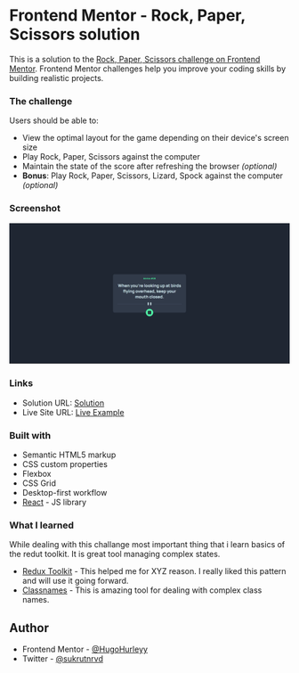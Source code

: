 # Frontend Mentor - Rock, Paper, Scissors solution

This is a solution to the [Rock, Paper, Scissors challenge on Frontend Mentor](https://www.frontendmentor.io/challenges/rock-paper-scissors-game-pTgwgvgH). Frontend Mentor challenges help you improve your coding skills by building realistic projects.

### The challenge

Users should be able to:

- View the optimal layout for the game depending on their device's screen size
- Play Rock, Paper, Scissors against the computer
- Maintain the state of the score after refreshing the browser _(optional)_
- **Bonus**: Play Rock, Paper, Scissors, Lizard, Spock against the computer _(optional)_

### Screenshot

![](./screenshot.png)

### Links

- Solution URL: [Solution](https://github.com/Hugo0o0/frontendmentor/tree/rock-paper-scissors)
- Live Site URL: [Live Example](https://frontendmentor-dly4.vercel.app)

### Built with
- Semantic HTML5 markup
- CSS custom properties
- Flexbox
- CSS Grid
- Desktop-first workflow
- [React](https://reactjs.org/) - JS library

### What I learned

While dealing with this challange most important thing that i learn basics of the redut toolkit.
It is great tool managing complex states.

- [Redux Toolkit](https://redux-toolkit.js.org/) - This helped me for XYZ reason. I really liked this pattern and will use it going forward.
- [Classnames](https://www.npmjs.com/package/classnames) - This is amazing tool for dealing with complex class names.

## Author

- Frontend Mentor - [@HugoHurleyy](https://www.frontendmentor.io/profile/HugoHurleyy)
- Twitter - [@sukrutnrvd](https://www.twitter.com/sukrutnrvd)
